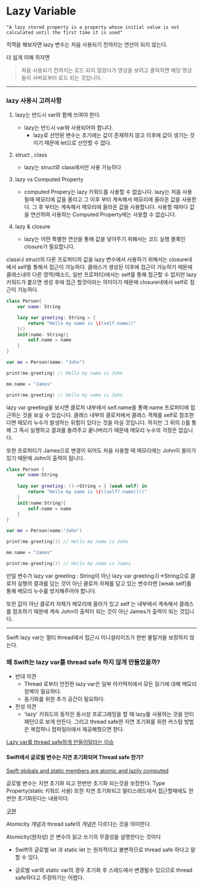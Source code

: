 # Lazy Variable

```
"A lazy stored property is a property whose initial value is not calculated until the first time it is used"
```
직역을 해보자면 lazy 변수는 처음 사용되기 전까지는 연산이 되지 않는다.

더 쉽게 이해 하자면
> 처음 사용되기 전까지는 로드 되지 않았다가 영상을 보려고 클릭하면 해당 영상들이 서버로부터 로드 되는 것입니다.

---
### lazy 사용시 고려사항

1. lazy는 반드시 var와 함께 쓰여야 한다.

    - lazy는 반드시 var와 사용되어야 합니다. 
        - lazy로 선언된 변수는 초기에는 값이 존재하지 않고 이후에 값이 생기는 것이기 때문에 let으로 선언할 수 없다.
2. struct , class
    - lazy는 struct와 class에서만 사용 가능하다
3. lazy vs Computed Property
    - computed Propery는 lazy 키워드를 사용할 수 없습니다. lazy는 처음 사용될때 메모리에 값을 올리고 그 이후 부터 계속해서 메모리에 올라온 값을 사용한다. 그 후 부터는 계속해서 메모리에 올라온 값을 사용합니다. 사용할 때마다 값을 연산하여 사용하는 Computed Property에는 사용할 수 없습니다.
4. lazy & closure
    - lazy는 어떤 특별한 연산을 통해 값을 넣어주기 위해서는 코드 실행 블록인 closure가 필요합니다.

class나 struct의 다른 프로퍼티의 값을 lazy 변수에서 사용하기 위해서는 closure내에서 self를 통해서 접근이 가능하다. 클래스가 생성된 이후에 접근이 가능하기 때문에 클래스내의 다른 영역(메소드, 일반 프로퍼티)에서는 self를 통해 접근할 수 없지만 lazy키워드가 붙으면 생성 후에 접근 할것이라는 의미이기 때문에 closure내에서 self로 접근이 가능하다.
```swift
class Person{
    var name: String

    lazy var greeting: String = {
        return "Hello my name is \((self.name))"
    }()
    init(name: String){
        self.name = name
    }
}

var me = Person(name: "John")

print(me.greeting) // Hello my name is John

me.name = "James"

print(me.greeting) // Hello my name is John
```
lazy var greeting을 보시면 클로저 내부에서 self.name을 통해 name 프로퍼티에 접근하는 것을 보실 수 있습니다. 클래스 내부의 클로저에서 클래스 객체를 self로 참조한다면 메모리 누수가 발생하는 위험이 있다는 것을 아실 것입니다. 하지만 그 뒤의 ()를 통해 그 즉시 실행하고 결과를 돌려주고 끝나버리기 때문에 메모리 누수의 걱정은 없습니다.

또한 프로퍼티가 James으로 변경이 되어도 처음 사용할 때 메모리에는 John이 올라가 있기 때문에 John이 출력이 됩니다.
```swift
class Person {
    var name:String
    
    lazy var greeting: ()->String = { [weak self] in
        return "Hello my name is \(((self?.name))!)"
    }
    init(name:String){
        self.name = name
    }
}

var me = Person(name:"John")

print(me.greeting()) // Hello my name is John

me.name = "James"

print(me.greeting()) // Hello my name is James
```
만일 변수가 lazy var greeting : String이 아닌 lazy var greeting:()->String으로 클로저 실행의 결과를 담는 것이 아닌 클로저 자체를 담고 있는 변수라면 [weak self]를 통해 메모리 누수를 방지해주어야 합니다.

또한 값이 아닌 클로저 자체가 메모리에 올라가 있고 self 는 내부에서 계속해서 클래스를 참조하기 때문에 계속 John이 출력이 되는 것이 아닌 James가 출력이 되는 것입니다.

---
Swift lazy var는 멀티 thread에서 접근시 이니셜라이즈가 한번 불릴거을 보장하지 않는다.


### 왜 Swift는 lazy var를 thread safe 하지 않게 만들었을까?

 - 반대 의견 
    - Thread 로부터 안전한 lazy var은 일부 아키텍처에서 모든 읽기에 대해 메모리 장벽이 필요하다.
    - 동기화를 위한 추가 공간이 필요하다.
 - 찬성 의견 
    - 'lazy' 키워드의 동작은 동시성 프로그래밍을 할 때 lazy를 사용하는 것을 안티패턴으로 보게 만든다. 그리고 thread safe한 지연 초기화를 위한 커스텀 방법은 복잡하니 컴파일러에서 제공해줬으면 한다.

[Lazy var를 thread safe하게 만들어달라는 이슈](https://bugs.swift.org/browse/SR-1042)

#### Swift에서 글로벌 변수는 지연 초기화되며 Thread safe 한가?


[Swift globals and static members are atomic and lazily computed](https://www.jessesquires.com/blog/2020/07/16/swift-globals-and-static-members-are-atomic-and-lazily-computed/)

글로벌 변수는 지연 초기화 되고 한번만 초기화 되는것을 보장한다.
Type Property(static 키워드 사용) 또한 지연 초기화되고 멀티스레드에서 접근할때에도 한번만 초기화된다는 내용이다.


[구현](https://developer.apple.com/swift/blog/?id=7)

Atomicity 개념과 thread safe의 개념은 다르다는 것을 의미한다.

Atomicity(원자성) 은 변수의 읽고 쓰기의 무결성을 설명한다는 것이다

- Swift의 글로벌 let 과 static let 는 원자적이고 불변하므로 thread safe 하다고 말할 수 있다.

- 글로벌 var와 static var의 경우 초기화 후 스레드에서 변경될수 있으므로 thread safe하다고 주장하기는 어렵다. 

